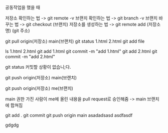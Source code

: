 공동작업을 했을 때

저장소 확인하는 법 -> git remote -v
브랜치 확인하는 법 -> git branch -v
브랜치 바꾸는 법 -> git checkout (브랜치)
저장소를 생성하는 법 -> git remote add (저장소명) (git 주소)

git pull origin(저장소) main(브랜치)
git status
1.html 2.html
git add file

ls
1.html 2.html
git add 1.html
git commit -m "add 1.html"
git add 2.html
git commit -m "add 2.html"

git status
커밋할 상황이 없습니;다.

git push origin(저장소) main(브랜치)

git push origin(저장소) me(브랜치)

main 권한 가진 사람이 me에 올린 내용을 pull request로 승인해줌
-> main 브랜치에 합쳐짐

git add .
git commit
git push origin main
asadadsasd
asdfasdf

gdgdg
